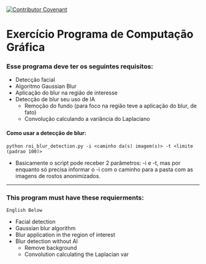 [![Contributor Covenant](https://img.shields.io/badge/Contributor%20Covenant-v2.0%20adopted-ff69b4.svg)](code_of_conduct.md)

# Exercício Programa de Computação Gráfica

### Esse programa deve ter os seguintes requisitos:
- Detecção facial
- Algoritmo Gaussian Blur
- Aplicação do blur na região de interesse
- Detecção de blur seu uso de IA
  - Remoção do fundo (para foco na região teve a aplicação
    do blur, de fato)
  - Convolução calculando a variância do Laplaciano
  
#### Como usar a detecção de blur:
``` python roi_blur_detection.py -i <caminho da(s) imagem(s)> -t <limite (padrao 100)> ```
  - Basicamente o script pode receber 2 parâmetros: -i e -t, mas por enquanto só precisa
  informar o -i com o caminho para a pasta com as imagens de rostos anonimizados. 

---
### This program must have these requierments:
```English Below```
- Facial detection
- Gaussian blur algorithm
- Blur application in the region of interest
- Blur detection without AI
  - Remove background
  - Convolution calculating the Laplacian var

